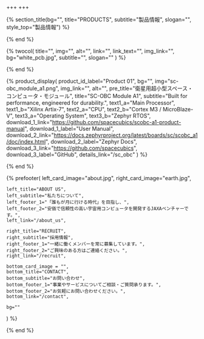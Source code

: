 +++
+++

{% section_title(bg="", title="PRODUCTS", subtitle="製品情報", slogan="", style_top="製品情報") %}
<!--display element -->
{% end %}

{% twocol(
	title="",
	img="",
	alt="",
	link="",
	link_text="",
	img_link="",
	bg="white_pcb.jpg",
	subtitle="",
	slogan=""
) %}
<!-- no text -->
{% end %}

{% product_display(
	product_id_label="Product 01",
	bg="",
	img="sc-obc_module_a1.png",
	img_link="",
	alt="",
	pre_title="衛星用超小型スペース・コンピュータ・モジュール",
	title="SC-OBC Module A1",
	subtitle="Built for performance, engineered for durability.",
	text1_a="Main Processor",
	text1_b="Xilinx Artix-7",
	text2_a="CPU",
	text2_b="Cortex M3 / MicroBlaze-V",
	text3_a="Operating System",
	text3_b="Zephyr RTOS",
	download_1_link="https://github.com/spacecubics/scobc-a1-product-manual",
	download_1_label="User Manual",
	download_2_link="https://docs.zephyrproject.org/latest/boards/sc/scobc_a1/doc/index.html",
	download_2_label="Zephyr Docs",
	download_3_link="https://github.com/spacecubics",
	download_3_label="GitHub",
	details_link="/sc_obc"
) %}
<!-- no text -->
{% end %}

{% prefooter(
	left_card_image="about.jpg",
	right_card_image="earth.jpg",

	left_title="ABOUT US",
	left_subtitle="私たちについて",
	left_footer_1="「誰もが月に行ける時代」を目指し、",
	left_footer_2="安価で信頼性の高い宇宙用コンピュータを開発するJAXAベンチャーです。",
	left_link="/about_us",

	right_title="RECRUIT",
	right_subtitle="採用情報",
	right_footer_1="一緒に働くメンバーを常に募集しています。",
	right_footer_2="ご興味のある方はご連絡ください。",
	right_link="/recruit",

	bottom_card_image = "",
	bottom_title="CONTACT",
	bottom_subtitle="お問い合わせ",
	bottom_footer_1="事業やサービスについてご相談・ご質問承ります。",
	bottom_footer_2="お気軽にお問い合わせください。",
	bottom_link="/contact",

	bg=""
) %}
<!--display element -->
{% end %}
